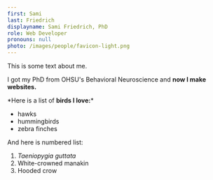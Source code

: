 ```yaml
---
first: Sami
last: Friedrich
displayname: Sami Friedrich, PhD
role: Web Developer
pronouns: null
photo: /images/people/favicon-light.png
---
```

This is some text about me.

I got my PhD from OHSU's Behavioral Neuroscience and **now I make websites.**

\*Here is a list of **birds I love:***

* hawks
* hummingbirds
* zebra finches



And here is numbered list:

1. *Taeniopygia guttata*
2. White-crowned manakin
3. Hooded crow